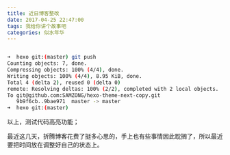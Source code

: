 ```yaml
---
title: 近日博客整改
date: 2017-04-25 22:47:00
tags: 我给你讲个故事吧
categories: 似水年华
---
```


```bash

➜  hexo git:(master) git push
Counting objects: 7, done.
Compressing objects: 100% (4/4), done.
Writing objects: 100% (4/4), 8.95 KiB, done.
Total 4 (delta 2), reused 0 (delta 0)
remote: Resolving deltas: 100% (2/2), completed with 2 local objects.
To git@github.com:SAMZONG/hexo-theme-next-copy.git
   9b9f6cb..9bae971  master -> master
➜  hexo git:(master)

```

以上，测试代码高亮功能；

最近这几天，折腾博客花费了挺多心思的，手上也有些事情因此耽搁了，所以最近要把时间放在调整好自己的状态上。


